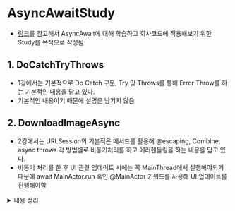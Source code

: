 # AsyncAwaitStudy
- [링크](https://www.youtube.com/playlist?list=PLwvDm4Vfkdphr2Dl4sY4rS9PLzPdyi8PM)를 참고해서 AsyncAwait에 대해 학습하고 회사코드에 적용해보기 위한 Study를 목적으로 작성됨

## 1. DoCatchTryThrows
- 1강에서는 기본적으로 Do Catch 구문, Try 및 Throws를 통해 Error Throw를 하는 기본적인 내용을 담고 있다.
- 기본적인 내용이기 때문에 설명은 남기지 않음

## 2. DownloadImageAsync
- 2강에서는 URLSession의 기본적은 메서드를 활용해 @escaping, Combine, async throws 각 방법별로 비동기처리를 하고 에러핸들링을 하는 내용을 담고 있다.
- 비동기 처리를 한 후 UI 관련 업데이트 시에는 꼭 MainThread에서 실행해야되기 때문에 await MainActor.run 혹인 @MainActor 키워드를 사용해 UI 업데이트를 진행해야함
<details>
<summary>내용 정리</summary>
<div markdown="1">

```swift
// 기본적인 Async 활용 방법

// 구현
class DownloadImageAsyncImageLoader {
    let url = URL(string: "https://picsum.photos/200")!
    
    func handleResponse(data: Data?, response: URLResponse?) -> UIImage? {
        guard
            let data = data,
            let image = UIImage(data: data),
            let response = response as? HTTPURLResponse,
            response.statusCode >= 200 && response.statusCode < 300
        else {
            return nil
        }
        return image
    }

    func downloadWithAsync() async throws -> UIImage? {
        do {
            let (data, response) = try await URLSession.shared.data(from: url)
            return handleResponse(data: data, response: response)
        } catch {
            throw error
        }
    }
}

// 사용
class DownloadImageAsyncViewModel: ObservableObject {
    @Published var image: UIImage? = nil
    let loader = DownloadImageAsyncImageLoader()

    func fetchImage() async {
        let image = try? await loader.downloadWithAsync()
        await MainActor.run {
            self.image = image
        }
    }
}

struct DownloadImageAsync: View {
    @StateObject private var viewModel = DownloadImageAsyncViewModel()
    
    var body: some View {
        ZStack {
            if let image = viewModel.image {
                Image(uiImage: image)
                    .resizable()
                    .scaledToFit()
                    .frame(width: 250, height: 250)
            }
        }
        .onAppear {
            Task {
                await viewModel.fetchImage()
            }
        }
    }
}
```

</div>
</details>
